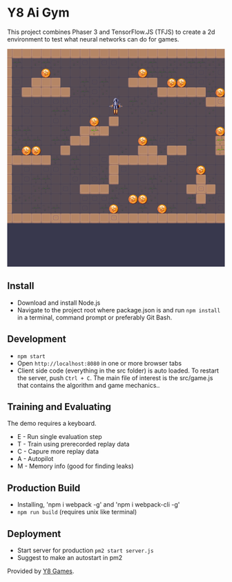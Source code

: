 # Y8 Ai Gym

This project combines Phaser 3 and TensorFlow.JS (TFJS) to create a 2d environment to test what neural networks can do for games.

![screenshot](https://raw.githubusercontent.com/Y8Games/Y8-ai-gym/master/ai-gym.png)

## Install
- Download and install Node.js
- Navigate to the project root where package.json is and run `npm install` in a
 terminal, command prompt or preferably Git Bash.

## Development
- `npm start`
- Open `http://localhost:8080` in one or more browser tabs
- Client side code (everything in the src folder) is auto loaded. To restart the server, push `Ctrl + C`. The main file of interest is the src/game.js that contains the algorithm and game mechanics..

## Training and Evaluating

The demo requires a keyboard.

- E - Run single evaluation step
- T - Train using prerecorded replay data
- C - Capure more replay data
- A - Autopilot
- M - Memory info (good for finding leaks)

## Production Build
- Installing, 'npm i webpack -g' and 'npm i webpack-cli -g'
- `npm run build` (requires unix like terminal)

## Deployment
- Start server for production `pm2 start server.js`
- Suggest to make an autostart in pm2

Provided by <a href="https://y8.com">Y8 Games</a>.
